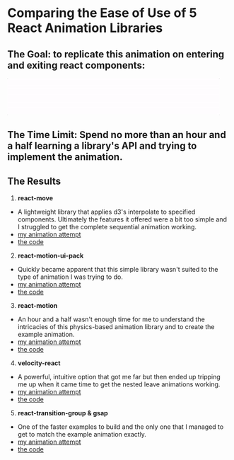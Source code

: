 # Comparing the Ease of Use of 5 React Animation Libraries

## The Goal: to replicate this animation on entering and exiting react components:
![example animation](./src/example_react_animation.gif)

## The Time Limit: Spend no more than an hour and a half learning a library's API and trying to implement the animation.

## The Results

1. **react-move**
  - A lightweight library that applies d3's interpolate to specified components. Ultimately the features it offered were a bit too simple and I struggled to get the complete sequential animation working.
  - [my animation attempt](http://alex.holachek.com/react-animation-comparison/?selectedKind=Animation%20Examples&selectedStory=Using%20react-move&full=0&down=1&left=1&panelRight=0&downPanel=tuchk4%2Freadme%2Fpanel)
  - [the code](https://github.com/aholachek/react-animation-comparison/blob/master/src/react-move-example.js)

2. **react-motion-ui-pack**
  - Quickly became apparent that this simple library wasn't suited to the type of animation I was trying to do.
  - [my animation attempt](http://alex.holachek.com/react-animation-comparison/?selectedKind=Animation%20Examples&selectedStory=Using%20react-motion-ui-pack&full=0&down=1&left=1&panelRight=0&downPanel=tuchk4%2Freadme%2Fpanel)
  - [the code](https://github.com/aholachek/react-animation-comparison/blob/master/src/react-motion-ui-pack-example.js)

3. **react-motion**
  - An hour and a half wasn't enough time for me to understand the intricacies of this physics-based animation library and to create the example animation.
  - [my animation attempt](http://alex.holachek.com/react-animation-comparison/?selectedKind=Animation%20Examples&selectedStory=Using%20react%20motion&full=0&down=1&left=1&panelRight=0&downPanel=tuchk4%2Freadme%2Fpanel)
  - [the code](https://github.com/aholachek/react-animation-comparison/blob/master/src/react-motion-example.js)

4. **velocity-react**
 - A powerful, intuitive option that got me far but then ended up tripping me up when it came time to get the nested leave animations working.
 - [my animation attempt](http://alex.holachek.com/react-animation-comparison/?selectedKind=Animation%20Examples&selectedStory=Using%20velocity-react&full=0&down=1&left=1&panelRight=0&downPanel=tuchk4%2Freadme%2Fpanel)
 - [the code](https://github.com/aholachek/react-animation-comparison/blob/master/src/velocity-react-example.js)

5. **react-transition-group & gsap**
 - One of the faster examples to build and the only one that I managed to get to match the example animation exactly.
 - [my animation attempt](http://alex.holachek.com/react-animation-comparison/?selectedKind=Animation%20Examples&selectedStory=Using%20react%20transition%20group%20%2B%20gsap&full=0&down=1&left=1&panelRight=0&downPanel=tuchk4%2Freadme%2Fpanel)
 - [the code](https://github.com/aholachek/react-animation-comparison/blob/master/src/react-transition-group-example.js)
